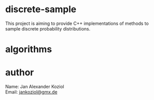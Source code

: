 # discrete-sample
This project is aiming to provide C++ implementations of methods to sample discrete probability distributions.

# algorithms

# author
Name: Jan Alexander Koziol <br>
Email: jankoziol@gmx.de <br>
